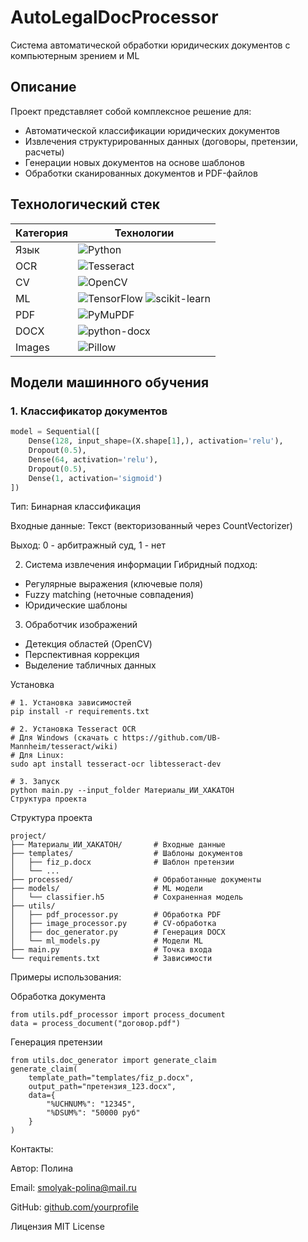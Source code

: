 # AutoLegalDocProcessor

Система автоматической обработки юридических документов с компьютерным зрением и ML

## Описание
Проект представляет собой комплексное решение для:
-  Автоматической классификации юридических документов
-  Извлечения структурированных данных (договоры, претензии, расчеты)
-  Генерации новых документов на основе шаблонов
-  Обработки сканированных документов и PDF-файлов

## Технологический стек
| Категория | Технологии |
|-----------|------------|
| Язык | ![Python](https://img.shields.io/badge/Python-3.8+-blue) |
| OCR | ![Tesseract](https://img.shields.io/badge/Tesseract-5.0-green) |
| CV | ![OpenCV](https://img.shields.io/badge/OpenCV-4.5+-brightgreen) |
| ML | ![TensorFlow](https://img.shields.io/badge/TensorFlow-2.x-orange) ![scikit-learn](https://img.shields.io/badge/scikit--learn-1.0+-blue) |
| PDF | ![PyMuPDF](https://img.shields.io/badge/PyMuPDF-fitz-red) |
| DOCX | ![python-docx](https://img.shields.io/badge/python--docx-0.8-lightgrey) |
| Images | ![Pillow](https://img.shields.io/badge/Pillow-9.0-yellow) |

## Модели машинного обучения

### 1. Классификатор документов
```python
model = Sequential([
    Dense(128, input_shape=(X.shape[1],), activation='relu'),
    Dropout(0.5),
    Dense(64, activation='relu'),
    Dropout(0.5),
    Dense(1, activation='sigmoid')
])
```
Тип: Бинарная классификация

Входные данные: Текст (векторизованный через CountVectorizer)

Выход: 0 - арбитражный суд, 1 - нет

2. Система извлечения информации
Гибридный подход:

-  Регулярные выражения (ключевые поля)
-  Fuzzy matching (неточные совпадения)
-  Юридические шаблоны

3. Обработчик изображений
-  Детекция областей (OpenCV)
-  Перспективная коррекция
-  Выделение табличных данных

Установка
```
# 1. Установка зависимостей
pip install -r requirements.txt

# 2. Установка Tesseract OCR
# Для Windows (скачать с https://github.com/UB-Mannheim/tesseract/wiki)
# Для Linux:
sudo apt install tesseract-ocr libtesseract-dev

# 3. Запуск
python main.py --input_folder Материалы_ИИ_ХАКАТОН
Структура проекта
```
Структура проекта
```
project/
├── Материалы_ИИ_ХАКАТОН/       # Входные данные
├── templates/                  # Шаблоны документов
│   ├── fiz_p.docx              # Шаблон претензии
│   └── ...                     
├── processed/                  # Обработанные документы
├── models/                     # ML модели
│   └── classifier.h5           # Сохраненная модель
├── utils/
│   ├── pdf_processor.py        # Обработка PDF
│   ├── image_processor.py      # CV-обработка
│   ├── doc_generator.py        # Генерация DOCX
│   └── ml_models.py            # Модели ML
├── main.py                     # Точка входа
└── requirements.txt            # Зависимости
```
Примеры использования:

Обработка документа
```
from utils.pdf_processor import process_document
data = process_document("договор.pdf")
```
Генерация претензии
```
from utils.doc_generator import generate_claim
generate_claim(
    template_path="templates/fiz_p.docx",
    output_path="претензия_123.docx",
    data={
        "%UCHNUM%": "12345",
        "%DSUM%": "50000 руб"
    }
)
```
Контакты:

Автор: Полина

Email: smolyak-polina@mail.ru

GitHub: [github.com/yourprofile](https://github.com/Polina1305)

Лицензия 
MIT License
